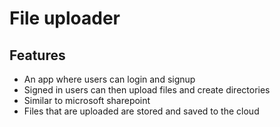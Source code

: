 # File uploader

## Features

- An app where users can login and signup
- Signed in users can then upload files and create directories
- Similar to microsoft sharepoint
- Files that are uploaded are stored and saved to the cloud
